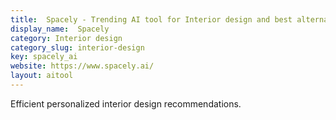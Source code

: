 ```yaml
---
title:  Spacely - Trending AI tool for Interior design and best alternatives
display_name:  Spacely
category: Interior design
category_slug: interior-design
key: spacely_ai
website: https://www.spacely.ai/
layout: aitool
---
```


Efficient personalized interior design recommendations.
